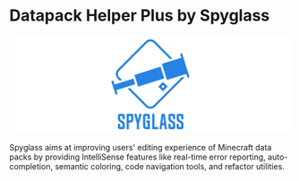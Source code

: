 # Datapack Helper Plus by Spyglass
<div align="center"><img src="./resource/banner.png"></div>

Spyglass aims at improving users' editing experience of Minecraft data packs by providing IntelliSense features like real-time error reporting, auto-completion, semantic coloring, code navigation tools, and refactor utilities.
